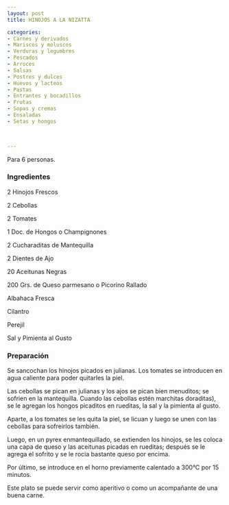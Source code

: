 ```yaml
---
layout: post
title: HINOJOS A LA NIZATTA

categories:
- Carnes y derivados
- Mariscos y moluscos
- Verduras y legumbres
- Pescados
- Arroces
- Salsas
- Postres y dulces
- Huevos y lacteos
- Pastas
- Entrantes y bocadillos
- Frutas
- Sopas y cremas
- Ensaladas
- Setas y hongos
 


---
```


Para 6 personas.

<h3>Ingredientes</h3>

2 Hinojos Frescos

2 Cebollas

2 Tomates

1 Doc. de Hongos o Champignones

2 Cucharaditas de Mantequilla

2 Dientes de Ajo

20 Aceitunas Negras

200 Grs. de Queso parmesano o Picorino Rallado

Albahaca Fresca

Cilantro

Perejil

Sal y Pimienta al Gusto

<h3>Preparación</h3>

Se sancochan los hinojos picados en julianas. Los tomates se introducen en agua caliente para poder quitarles la piel.

Las cebollas se pican en julianas y los ajos se pican bien menuditos; se sofrien en la mantequilla. Cuando las cebollas estén marchitas doraditas), se le agregan los hongos picaditos en rueditas, la sal y la pimienta al gusto.

Aparte, a los tomates se les quita la piel, se licuan y luego se unen con las cebollas para sofreirlos también.

Luego, en un pyrex enmantequillado, se extienden los hinojos, se les coloca una capa de queso y las aceitunas picadas en rueditas; después se le agrega el sofrito y se le rocia bastante queso por encima.

Por último, se introduce en el horno previamente calentado a 300&deg;C por 15 minutos.

Este plato se puede servir como aperitivo o como un acompañante de una buena carne.

